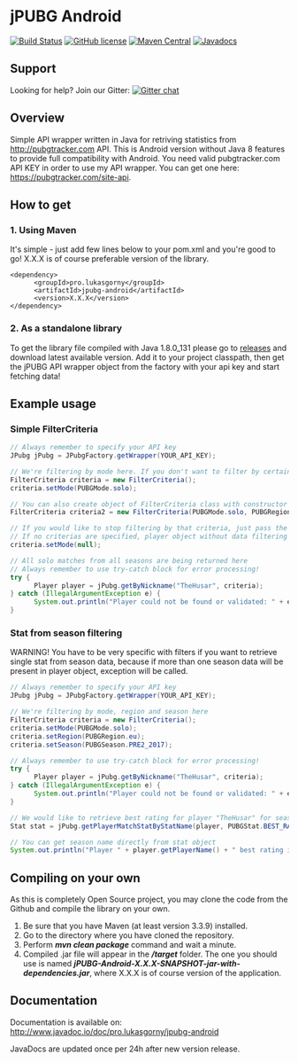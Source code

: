 # jPUBG Android

[![Build Status](https://travis-ci.org/Lukaszpg/jPUBG-Android.svg?branch=master)](https://travis-ci.org/Lukaszpg/jPUBG-Android)
[![GitHub license](https://img.shields.io/badge/license-MIT-blue.svg)](https://raw.githubusercontent.com/Lukaszpg/jPUBG-Android/master/LICENSE)
[![Maven Central](https://img.shields.io/maven-central/v/pro.lukasgorny/jpubg-android.svg)](http://search.maven.org/#search%7Cga%7C1%7Cg%3A%22pro.lukasgorny%22)
[![Javadocs](http://www.javadoc.io/badge/pro.lukasgorny/jpubg-android.svg)](http://www.javadoc.io/doc/pro.lukasgorny/jpubg-android)

## Support

Looking for help? Join our Gitter: [![Gitter chat](https://badges.gitter.im/jPUBG/gitter.png)](https://gitter.im/jPUBG/Android-support)

## Overview

Simple API wrapper written in Java for retriving statistics from http://pubgtracker.com API. This is Android version without Java 8 features to provide full compatibility with Android.
You need valid pubgtracker.com API KEY in order to use my API wrapper. You can get one here: https://pubgtracker.com/site-api.

## How to get

### 1. Using Maven

It's simple - just add few lines below to your pom.xml and you're good to go! X.X.X is of course preferable version of the library.

```
<dependency>
      <groupId>pro.lukasgorny</groupId>
      <artifactId>jpubg-android</artifactId>
      <version>X.X.X</version>
</dependency>
```

### 2. As a standalone library

To get the library file compiled with Java 1.8.0_131 please go to [releases](https://github.com/Lukaszpg/jPUBG-Android/releases) and download latest available version. Add it to your project classpath, then get the jPUBG API wrapper object from the factory with your api key and start fetching data! 


## Example usage

### Simple FilterCriteria 
```java
// Always remember to specify your API key
JPubg jPubg = JPubgFactory.getWrapper(YOUR_API_KEY);

// We're filtering by mode here. If you don't want to filter by certain criteria, just don't pass it to the filter
FilterCriteria criteria = new FilterCriteria();
criteria.setMode(PUBGMode.solo);

// You can also create object of FilterCriteria class with constructor with arguments
FilterCriteria criteria2 = new FilterCriteria(PUBGMode.solo, PUBGRegion.eu, PUBGSeason.PRE2_2017);

// If you would like to stop filtering by that criteria, just pass the null value
// If no criterias are specified, player object without data filtering will be returned
criteria.setMode(null);

// All solo matches from all seasons are being returned here
// Always remember to use try-catch block for error processing!
try {
      Player player = jPubg.getByNickname("TheHusar", criteria);
} catch (IllegalArgumentException e) {
      System.out.println("Player could not be found or validated: " + e.getLocalizedMessage());
}
```

### Stat from season filtering

WARNING! You have to be very specific with filters if you want to retrieve single stat from season data, because if more than one season data will be present in player object, exception will be called.

```java
// Always remember to specify your API key
JPubg jPubg = JPubgFactory.getWrapper(YOUR_API_KEY);

// We're filtering by mode, region and season here
FilterCriteria criteria = new FilterCriteria();
criteria.setMode(PUBGMode.solo);
criteria.setRegion(PUBGRegion.eu);
criteria.setSeason(PUBGSeason.PRE2_2017);

// Always remember to use try-catch block for error processing!
try {
      Player player = jPubg.getByNickname("TheHusar", criteria);
} catch (IllegalArgumentException e) {
      System.out.println("Player could not be found or validated: " + e.getLocalizedMessage());
}

// We would like to retrieve best rating for player "TheHusar" for season PRE2_2017
Stat stat = jPubg.getPlayerMatchStatByStatName(player, PUBGStat.BEST_RATING);

// You can get season name directly from stat object
System.out.println("Player " + player.getPlayerName() + " best rating in season: " + stat.getSeason().getSeasonName() + " is: " + stat.getStringValue());
```

## Compiling on your own

As this is completely Open Source project, you may clone the code from the Github and compile the library on your own. 
1. Be sure that you have Maven (at least version 3.3.9) installed.
2. Go to the directory where you have cloned the repository.
3. Perform ***mvn clean package*** command and wait a minute.
4. Compiled .jar file will appear in the ***/target*** folder. The one you should use is named ***jPUBG-Android-X.X.X-SNAPSHOT-jar-with-dependencies.jar***, where X.X.X is of course version of the application.

## Documentation

Documentation is available on: http://www.javadoc.io/doc/pro.lukasgorny/jpubg-android

JavaDocs are updated once per 24h after new version release.
